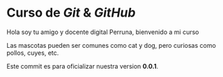 # Curso de _Git_ & _GitHub_

Hola soy tu amigo y docente digital Perruna, bienvenido a mi curso

Las mascotas pueden ser comunes como cat y dog, pero curiosas como pollos, cuyes, etc.

Este commit es para oficializar nuestra version **0.0.1**. 